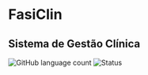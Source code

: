 # FasiClin 
## Sistema de Gestão Clínica

![GitHub language count](https://img.shields.io/static/v1?label=TypeScript&message=framework&color=blue&style=for-the-badge&logo=typescript)
![Status](https://img.shields.io/static/v1?label=STATUS&message=EM%20ANDAMENTO&color=yellow&style=for-the-badge)

> 

